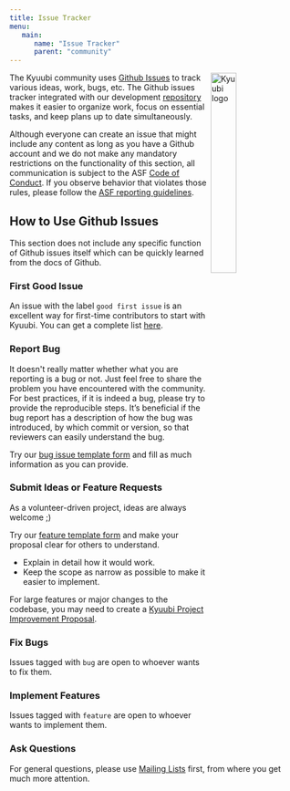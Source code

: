 ```yaml
---
title: Issue Tracker
menu:
   main:
      name: "Issue Tracker"
      parent: "community"
---
```

<!---
  Licensed under the Apache License, Version 2.0 (the "License");
  you may not use this file except in compliance with the License.
  You may obtain a copy of the License at

   http://www.apache.org/licenses/LICENSE-2.0

  Unless required by applicable law or agreed to in writing, software
  distributed under the License is distributed on an "AS IS" BASIS,
  WITHOUT WARRANTIES OR CONDITIONS OF ANY KIND, either express or implied.
  See the License for the specific language governing permissions and
  limitations under the License. See accompanying LICENSE file.
-->

<img src="https://svn.apache.org/repos/asf/comdev/project-logos/originals/kyuubi-1.svg" alt="Kyuubi logo" width="30%" align="right" />

The Kyuubi community uses [Github Issues](https://github.com/apache/incubator-kyuubi/issues) to track various ideas, work, bugs, etc.
The Github issues tracker integrated with our development [repository](https://github.com/apache/incubator-kyuubi) makes it easier to organize work, focus on essential tasks, and keep plans up to date simultaneously.

Although everyone can create an issue that might include any content as long as you have a Github account and we do not make any mandatory restrictions on the functionality of this section, all communication is subject to the ASF [Code of Conduct](https://www.apache.org/foundation/policies/conduct).
If you observe behavior that violates those rules, please follow the [ASF reporting guidelines](https://www.apache.org/foundation/policies/conduct#reporting-guidelines).

## How to Use Github Issues

This section does not include any specific function of Github issues itself which can be quickly learned from the docs of Github.

### First Good Issue

An issue with the label `good first issue` is an excellent way for first-time contributors to start with Kyuubi.
You can get a complete list [here](https://github.com/apache/incubator-kyuubi/issues?q=is%3Aopen+is%3Aissue+label%3A%22good+first+issue%22).

### Report Bug

It doesn't really matter whether what you are reporting is a bug or not. Just feel free to share the problem you have encountered with the community.
For best practices, if it is indeed a bug, please try to provide the reproducible steps.
It’s beneficial if the bug report has a description of how the bug was introduced, by which commit or version, so that reviewers can easily understand the bug.

Try our [bug issue template form](https://github.com/apache/incubator-kyuubi/issues/new?assignees=&labels=bug&template=bug-report.yml&title=%5BBug%5D+) and fill as much information as you can provide.

### Submit Ideas or Feature Requests

As a volunteer-driven project, ideas are always welcome ;)

Try our [feature template form](https://github.com/apache/incubator-kyuubi/issues/new?assignees=&labels=feature&template=feature-request.yml&title=%5BFEATURE%5D+) and make your proposal clear for others to understand.

- Explain in detail how it would work.
- Keep the scope as narrow as possible to make it easier to implement.

For large features or major changes to the codebase, you may need to create a [Kyuubi Project Improvement Proposal](https://kyuubi.apache.org/improvement-proposals.html).

### Fix Bugs

Issues tagged with `bug` are open to whoever wants to fix them.

### Implement Features

Issues tagged with `feature` are open to whoever wants to implement them.

### Ask Questions

For general questions, please use [Mailing Lists](https://kyuubi.apache.org/mailing_lists.html) first, from where you get much more attention.
